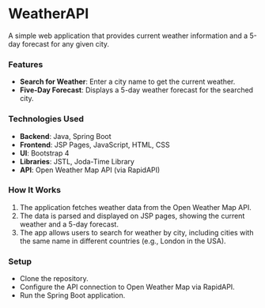 # WeatherAPI

A simple web application that provides current weather information and a 5-day forecast for any given city.

### Features
- **Search for Weather**: Enter a city name to get the current weather.
- **Five-Day Forecast**: Displays a 5-day weather forecast for the searched city.

### Technologies Used
- **Backend**: Java, Spring Boot
- **Frontend**: JSP Pages, JavaScript, HTML, CSS
- **UI**: Bootstrap 4
- **Libraries**: JSTL, Joda-Time Library
- **API**: Open Weather Map API (via RapidAPI)

### How It Works
1. The application fetches weather data from the Open Weather Map API.
2. The data is parsed and displayed on JSP pages, showing the current weather and a 5-day forecast.
3. The app allows users to search for weather by city, including cities with the same name in different countries (e.g., London in the USA).

### Setup
- Clone the repository.
- Configure the API connection to Open Weather Map via RapidAPI.
- Run the Spring Boot application.
